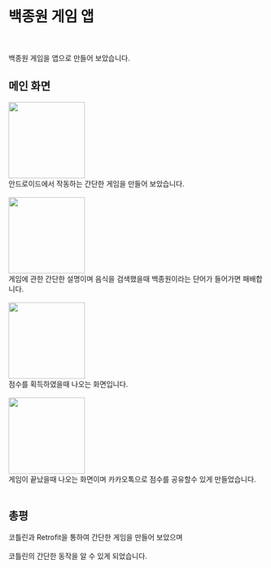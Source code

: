 # 백종원 게임 앱
<br><br>
백종원 게임을 앱으로 만들어 보았습니다.
<h2>메인 화면</h2>
<img src="https://github.com/MinJaee-Kim/BeakGame/assets/75728238/5c5453ff-1ef6-4dbe-8145-14991853bbea" width="150">
<br>
안드로이드에서 작동하는 간단한 게임을 만들어 보았습니다. <br><br>
<img src="https://github.com/MinJaee-Kim/BeakGame/assets/75728238/7a88c5ff-5a90-4a2d-b002-407969f68a86" width="150">
<br>
게임에 관한 간단한 설명이며 음식을 검색했을때 백종원이라는 단어가 들어가면 패배합니다. <br><br>
<img src="https://github.com/MinJaee-Kim/BeakGame/assets/75728238/27f4f6f3-8a98-4293-9296-a7750a150afc" width="150">
<br>
점수를 획득하였을때 나오는 화면입니다. <br><br>
<img src="https://github.com/MinJaee-Kim/BeakGame/assets/75728238/3184dad0-498a-476f-8dec-e317ae8e0ab6" width="150">
<br>
게임이 끝났을때 나오는 화면이며 카카오톡으로 점수를 공유할수 있게 만들었습니다. <br><br>


<h2>총평</h2>
코틀린과 Retrofit을 통하여 간단한 게임을 만들어 보았으며 <br><br>
코틀린의 간단한 동작을 알 수 있게 되었습니다.
